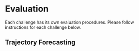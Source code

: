 # Evaluation 

Each challenge has its own evaluation procedures. Please follow instructions for each challenge below.

## Trajectory Forecasting



